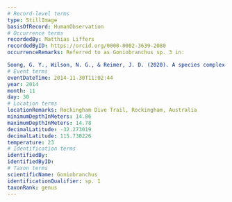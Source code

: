 ```yaml
---
# Record-level terms
type: StillImage
basisOfRecord: HumanObservation
# Occurrence terms
recordedBy: Matthias Liffers
recordedByID: https://orcid.org/0000-0002-3639-2080
occurrenceRemarks: Referred to as Goniobranchus sp. 3 in:

Soong, G. Y., Wilson, N. G., & Reimer, J. D. (2020). A species complex within the red-reticulate Goniobranchus Pease, 1866 (Nudibranchia: Doridina: Chromodorididae). Marine Biodiversity, 50(2), 25. https://doi.org/10.1007/s12526-020-01048-w
# Event terms
eventDateTime: 2014-11-30T11:02:44
year: 2014
month: 11
day: 30
# Location terms
locationRemarks: Rockingham Dive Trail, Rockingham, Australia
minimumDepthInMeters: 14.86
maximumDepthInMeters: 14.78
decimalLatitude: -32.273019
decimalLatitude: 115.730226
temperature: 23
# Identification terms
identifiedBy: 
identifiedByID: 
# Taxon terms
scientificName: Goniobranchus
identificationQualifier: sp. 1
taxonRank: genus
---
```

